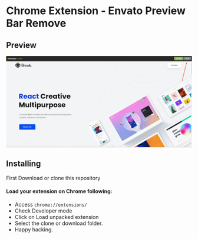 # Chrome Extension - Envato Preview Bar Remove

## Preview

![Preview](https://github.com/therajuahammad/envato-preview-bar-remove/blob/master/demo.jpg?raw=true)

## Installing

First Download or clone this repository

#### Load your extension on Chrome following:
- Access `chrome://extensions/`
- Check Developer mode
- Click on Load unpacked extension
- Select the clone or download folder.
- Happy hacking.
